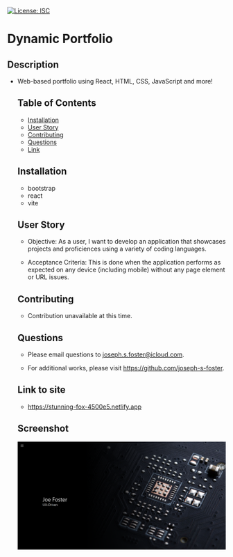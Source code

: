 [![License: ISC](https://img.shields.io/badge/License-ISC-blue.svg)](https://opensource.org/licenses/ISC)

# Dynamic Portfolio

## Description

- Web-based portfolio using React, HTML, CSS, JavaScript and more!

  ## Table of Contents

  - [Installation](#installation)
  - [User Story](#user-story)
  - [Contributing](#contributing)
  - [Questions](#questions)
  - [Link](#link-to-site)

  ## Installation

  - bootstrap
  - react
  - vite

  ## User Story

  - Objective:
    As a user, I want to develop an application that showcases projects and proficiences using a variety of coding languages.

  - Acceptance Criteria:
    This is done when the application performs as expected on any device (including mobile) without any page element or URL issues. 

  ## Contributing

  - Contribution unavailable at this time.

  ## Questions

  - Please email questions to joseph.s.foster@icloud.com.

  - For additional works, please visit https://github.com/joseph-s-foster.

  ## Link to site

  - https://stunning-fox-4500e5.netlify.app

  ## Screenshot

  ![screenshot of webpage](./src/assets/project/ss.png)
